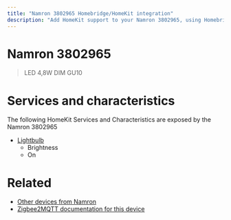 ```yaml
---
title: "Namron 3802965 Homebridge/HomeKit integration"
description: "Add HomeKit support to your Namron 3802965, using Homebridge, Zigbee2MQTT and homebridge-z2m."
---
```

<!---
This file has been GENERATED using src/docgen/docgen.ts
DO NOT EDIT THIS FILE MANUALLY!
-->
# Namron 3802965
> LED 4,8W DIM GU10


# Services and characteristics
The following HomeKit Services and Characteristics are exposed by
the Namron 3802965

* [Lightbulb](../../light.md)
  * Brightness
  * On


# Related
* [Other devices from Namron](../index.md#namron)
* [Zigbee2MQTT documentation for this device](https://www.zigbee2mqtt.io/devices/3802965.html)